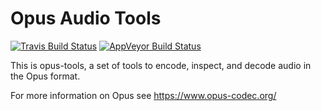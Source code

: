 # Opus Audio Tools

[![Travis Build Status](https://travis-ci.org/xiph/opus-tools.svg?branch=master)](https://travis-ci.org/xiph/opus-tools)
[![AppVeyor Build Status](https://ci.appveyor.com/api/projects/status/github/xiph/opus-tools?branch=master&svg=true)](https://ci.appveyor.com/project/rillian/opus-tools)

This is opus-tools, a set of tools to encode, inspect, and decode
audio in the Opus format.

For more information on Opus see https://www.opus-codec.org/
